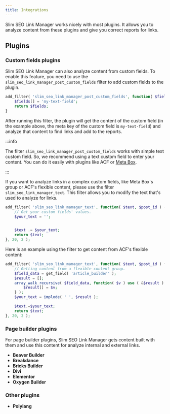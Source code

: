 ```yaml
---
title: Integrations
---
```


Slim SEO Link Manager works nicely with most plugins. It allows you to analyze content from these plugins and give you correct reports for links.

## Plugins

### Custom fields plugins

Slim SEO Link Manager can also analyze content from custom fields. To enable this feature, you need to use the `slim_seo_link_manager_post_custom_fields` filter to add custom fields to the plugin.

```php
add_filter( 'slim_seo_link_manager_post_custom_fields', function( $fields ) {
	$fields[] = 'my-text-field';
	return $fields;
}
```

After running this filter, the plugin will get the content of the custom field (in the example above, the meta key of the custom field is `my-text-field`) and analyze that content to find links and add to the reports.

:::info

The filter `slim_seo_link_manager_post_custom_fields` works with simple text custom field. So, we recommend using a text custom field to enter your content. You can do it easily with plugins like ACF or [Meta Box](https://metabox.io).

:::

If you want to analyze links in a complex custom fields, like Meta Box's group or ACF's flexible content, please use the filter `slim_seo_link_manager_text`. This filter allows you to modify the text that's used to analyze for links.

```php
add_filter( 'slim_seo_link_manager_text', function( $text, $post_id ) {
	// Get your custom fields' values.
	$your_text = '';


	$text .= $your_text;
	return $text;
}, 20, 2 );
```

Here is an example using the filter to get content from ACF's flexible content:

```php
add_filter( 'slim_seo_link_manager_text', function( $text, $post_id ) {
	// Getting content from a flexible content group.
	$field_data = get_field( 'article_builder' );
	$result = [];
	array_walk_recursive( $field_data, function( $v ) use ( &$result ) {
		$result[] = $v;
	} );
	$your_text = implode( ' ', $result );

	$text.=$your_text;
	return $text;
}, 20, 2 );
```

### Page builder plugins

For page builder plugins, Slim SEO Link Manager gets content built with them and use this content for analyze internal and external links.

- **Beaver Builder**
- **Breakdance**
- **Bricks Builder**
- **Divi**
- **Elementor**
- **Oxygen Builder**

### Other plugins

- **Polylang**